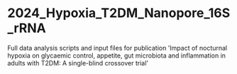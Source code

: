 # 2024_Hypoxia_T2DM_Nanopore_16S_rRNA
Full data analysis scripts and input files for publication 'Impact of nocturnal hypoxia on glycaemic control, appetite, gut microbiota and inflammation in adults with T2DM: A single-blind crossover trial'

